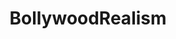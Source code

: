 ---
title: BollywoodRealism
crosslinks:
- youtubefactsbot
- anti_gif_bot
- youtubot
- livven
- india
- indianpeoplefacebook
- u_imguralbumbot
- trebuchetmemes
- shittylpt
- DeathBy1000Cuts
- Cricket
- educationalgifs
- noisygifs
- CricketShitpost
- beetlejuicing
- NotTimAndEric
- africancinema
- Philippines
- DesiPeopleTwitter
- gifsthatendtoosoon
---